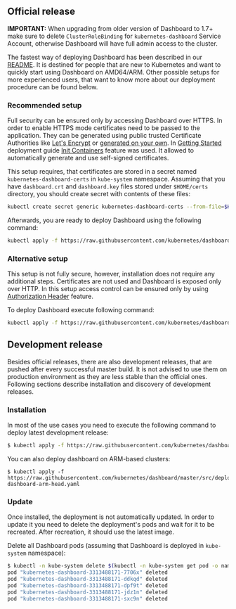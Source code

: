 ## Official release

**IMPORTANT:** When upgrading from older version of Dashboard to 1.7+ make sure to delete `ClusterRoleBinding` for `kubernetes-dashboard` Service Account, otherwise Dashboard will have full admin access to the cluster.

The fastest way of deploying Dashboard has been described in our [README](https://github.com/kubernetes/dashboard/blob/master/README.md). It is destined for people that are new to Kubernetes and want to quickly start using Dashboard on AMD64/ARM. Other possible setups for more experienced users, that want to know more about our deployment procedure can be found below.

### Recommended setup

Full security can be ensured only by accessing Dashboard over HTTPS. In order to enable HTTPS mode certificates  need to be passed to the application. They can be generated using public trusted Certificate Authorities like
[Let's Encrypt](https://letsencrypt.org/) or [generated on your own](
https://github.com/kubernetes/dashboard/wiki/Certificate-management#self-signed-certificate). In [Getting Started](https://github.com/kubernetes/dashboard/blob/master/README.md#getting-started) deployment guide [Init Containers](https://kubernetes.io/docs/concepts/workloads/pods/init-containers/) feature was used. It allowed to automatically generate and use self-signed certificates.

This setup requires, that certificates are stored in a secret named `kubernetes-dashboard-certs` in `kube-system`
namespace. Assuming that you have `dashboard.crt` and `dashboard.key` files stored under `$HOME/certs` directory,
you should create secret with contents of these files:

```bash
kubectl create secret generic kubernetes-dashboard-certs --from-file=$HOME/certs -n kube-system
```

Afterwards, you are ready to deploy Dashboard using the following command:

```bash
kubectl apply -f https://raw.githubusercontent.com/kubernetes/dashboard/master/src/deploy/recommended/kubernetes-dashboard.yaml
```

### Alternative setup

This setup is not fully secure, however, installation does not require any additional steps. Certificates are not used and Dashboard is exposed only over HTTP. In this setup access
control can be ensured only by using [Authorization Header](
https://github.com/kubernetes/dashboard/wiki/Access-control#authorization-header) feature. 

To deploy Dashboard execute
following command:

```bash
kubectl apply -f https://raw.githubusercontent.com/kubernetes/dashboard/master/src/deploy/alternative/kubernetes-dashboard.yaml
```

## Development release

Besides official releases, there are also development releases, that are pushed after every successful master build. It is not advised to use them on production environment as they are less stable than the official ones. Following sections describe installation and discovery of development releases.

### Installation

In most of the use cases you need to execute the following command to deploy latest development release:

```bash
$ kubectl apply -f https://raw.githubusercontent.com/kubernetes/dashboard/master/src/deploy/recommended/kubernetes-dashboard-head.yaml
```

You can also deploy dashboard on ARM-based clusters:

```
$ kubectl apply -f https://raw.githubusercontent.com/kubernetes/dashboard/master/src/deploy/recommended/kubernetes-dashboard-arm-head.yaml
```

### Update

Once installed, the deployment is not automatically updated. In order to update it you need to delete the deployment's pods and wait for it to be recreated. After recreation, it should use the latest image.

Delete all Dashboard pods (assuming that Dashboard is deployed in `kube-system` namespace):
```sh
$ kubectl -n kube-system delete $(kubectl -n kube-system get pod -o name | grep dashboard)
pod "kubernetes-dashboard-3313488171-7706x" deleted
pod "kubernetes-dashboard-3313488171-ddkqd" deleted
pod "kubernetes-dashboard-3313488171-dpf9t" deleted
pod "kubernetes-dashboard-3313488171-jdz1n" deleted
pod "kubernetes-dashboard-3313488171-sxc9n" deleted
```